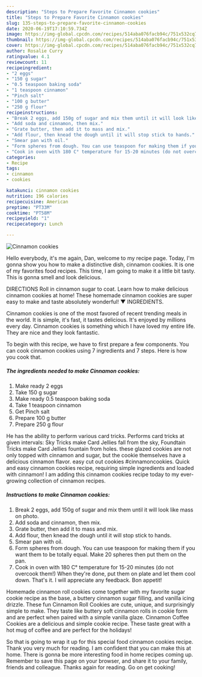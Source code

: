 ```yaml
---
description: "Steps to Prepare Favorite Cinnamon cookies"
title: "Steps to Prepare Favorite Cinnamon cookies"
slug: 135-steps-to-prepare-favorite-cinnamon-cookies
date: 2020-06-19T17:10:59.734Z
image: https://img-global.cpcdn.com/recipes/514aba076facb94c/751x532cq70/cinnamon-cookies-recipe-main-photo.jpg
thumbnail: https://img-global.cpcdn.com/recipes/514aba076facb94c/751x532cq70/cinnamon-cookies-recipe-main-photo.jpg
cover: https://img-global.cpcdn.com/recipes/514aba076facb94c/751x532cq70/cinnamon-cookies-recipe-main-photo.jpg
author: Rosalie Curry
ratingvalue: 4.1
reviewcount: 11
recipeingredient:
- "2 eggs"
- "150 g sugar"
- "0.5 teaspoon baking soda"
- "1 teaspoon cinnamon"
- "Pinch salt"
- "100 g butter"
- "250 g flour"
recipeinstructions:
- "Break 2 eggs, add 150g of sugar and mix them until it will look like mass on photo."
- "Add soda and cinnamon, then mix."
- "Grate butter, then add it to mass and mix."
- "Add flour, then knead the dough until it will stop stick to hands."
- "Smear pan with oil."
- "Form spheres from dough. You can use teaspoon for making them if you want them to be totally equal. Make 20 spheres then put them on the pan."
- "Cook in oven with 180 C° temperature for 15-20 minutes (do not overcook them!) When they&#39;re done, put them on plate and let them cool down. That&#39;s it. I will appreciate any feedback. Bon appetit!"
categories:
- Recipe
tags:
- cinnamon
- cookies

katakunci: cinnamon cookies 
nutrition: 196 calories
recipecuisine: American
preptime: "PT33M"
cooktime: "PT58M"
recipeyield: "1"
recipecategory: Lunch

---
```



![Cinnamon cookies](https://img-global.cpcdn.com/recipes/514aba076facb94c/751x532cq70/cinnamon-cookies-recipe-main-photo.jpg)

Hello everybody, it's me again, Dan, welcome to my recipe page. Today, I'm gonna show you how to make a distinctive dish, cinnamon cookies. It is one of my favorites food recipes. This time, I am going to make it a little bit tasty. This is gonna smell and look delicious.

DIRECTIONS Roll in cinnamon sugar to coat. Learn how to make delicious cinnamon cookies at home! These homemade cinnamon cookies are super easy to make and taste absolutely wonderful! ▼ INGREDIENTS.

Cinnamon cookies is one of the most favored of recent trending meals in the world. It is simple, it's fast, it tastes delicious. It's enjoyed by millions every day. Cinnamon cookies is something which I have loved my entire life. They are nice and they look fantastic.


To begin with this recipe, we have to first prepare a few components. You can cook cinnamon cookies using 7 ingredients and 7 steps. Here is how you cook that.

<!--inarticleads1-->

##### The ingredients needed to make Cinnamon cookies:

1. Make ready 2 eggs
1. Take 150 g sugar
1. Make ready 0.5 teaspoon baking soda
1. Take 1 teaspoon cinnamon
1. Get Pinch salt
1. Prepare 100 g butter
1. Prepare 250 g flour


He has the ability to perform various card tricks. Performs card tricks at given intervals: Sky Tricks make Card Jellies fall from the sky, Foundtain Tricks make Card Jellies fountain from holes. these glazed cookies are not only topped with cinnamon and sugar, but the cookie themselves have a delicious cinnamon flavor. easy cut out cookies #cinnamoncookies. Quick and easy cinnamon cookies recipe, requiring simple ingredients and loaded with cinnamon! I am adding this cinnamon cookies recipe today to my ever-growing collection of cinnamon recipes. 

<!--inarticleads2-->

##### Instructions to make Cinnamon cookies:

1. Break 2 eggs, add 150g of sugar and mix them until it will look like mass on photo.
1. Add soda and cinnamon, then mix.
1. Grate butter, then add it to mass and mix.
1. Add flour, then knead the dough until it will stop stick to hands.
1. Smear pan with oil.
1. Form spheres from dough. You can use teaspoon for making them if you want them to be totally equal. Make 20 spheres then put them on the pan.
1. Cook in oven with 180 C° temperature for 15-20 minutes (do not overcook them!) When they&#39;re done, put them on plate and let them cool down. That&#39;s it. I will appreciate any feedback. Bon appetit!


Homemade cinnamon roll cookies come together with my favorite sugar cookie recipe as the base, a buttery cinnamon sugar filling, and vanilla icing drizzle. These fun Cinnamon Roll Cookies are cute, unique, and surprisingly simple to make. They taste like buttery soft cinnamon rolls in cookie form and are perfect when paired with a simple vanilla glaze. Cinnamon Coffee Cookies are a delicious and simple cookie recipe. These taste great with a hot mug of coffee and are perfect for the holidays! 

So that is going to wrap it up for this special food cinnamon cookies recipe. Thank you very much for reading. I am confident that you can make this at home. There is gonna be more interesting food in home recipes coming up. Remember to save this page on your browser, and share it to your family, friends and colleague. Thanks again for reading. Go on get cooking!
